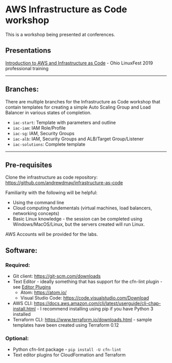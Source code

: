 # AWS Infrastructure as Code workshop

This is a workshop being presented at conferences.

## Presentations

[Introduction to AWS and Infrastructure as Code](presentations/Intro_to_AWS_and_Infrastructure_as_Code_Ohio_LinuxFest.pdf) - Ohio LinuxFest 2019 professional training

----

## Branches:

There are multiple branches for the Infrastructure as Code workshop that contain templates for creating a simple Auto Scaling Group and Load Balancer in various states of completion.

* `iac-start`: Template with parameters and outline
* `iac-iam`: IAM Role/Profile
* `iac-sg`: IAM, Security Groups
* `iac-alb`: IAM, Security Groups and ALB/Target Group/Listener
* `iac-solutions`: Complete template

----

## Pre-requisites

Clone the infrastructure as code repository: https://github.com/andrewdmay/infrastructure-as-code

Familiarity with the following will be helpful:
* Using the command line
* Cloud computing fundementals (virtual machines, load balancers, networking concepts)
* Basic Linux knowledge - the session can be completed using Windows/MacOS/Linux, but the servers created will run Linux.

AWS Accounts will be provided for the labs.

## Software:

### Required:

* Git client: https://git-scm.com/downloads
* Text Editor - ideally something that has support for the cfn-lint plugin - see [Editor Plugins](https://github.com/aws-cloudformation/cfn-python-lint#editor-plugins)
  * Atom: https://atom.io/
  * Visual Studio Code: https://code.visualstudio.com/Download
* AWS CLI: https://docs.aws.amazon.com/cli/latest/userguide/cli-chap-install.html - I recommend installing using pip if you have Python 3 installed
* Terraform CLI: https://www.terraform.io/downloads.html - sample templates have been created using Terraform 0.12

### Optional:

* Python cfn-lint package - `pip install -U cfn-lint`
* Text editor plugins for CloudFormation and Terraform
